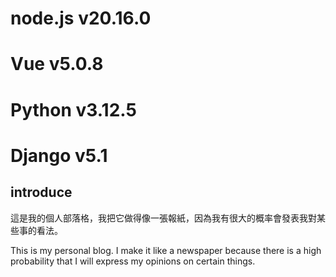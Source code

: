 # node.js v20.16.0
# Vue v5.0.8
# Python v3.12.5
# Django v5.1
## introduce
這是我的個人部落格，我把它做得像一張報紙，因為我有很大的概率會發表我對某些事的看法。


This is my personal blog. I make it like a newspaper because there is a high probability that I will express my opinions on certain things.